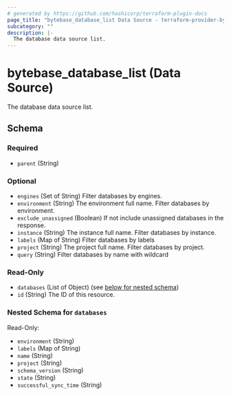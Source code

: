 ```yaml
---
# generated by https://github.com/hashicorp/terraform-plugin-docs
page_title: "bytebase_database_list Data Source - terraform-provider-bytebase"
subcategory: ""
description: |-
  The database data source list.
---
```


# bytebase_database_list (Data Source)

The database data source list.



<!-- schema generated by tfplugindocs -->
## Schema

### Required

- `parent` (String)

### Optional

- `engines` (Set of String) Filter databases by engines.
- `environment` (String) The environment full name. Filter databases by environment.
- `exclude_unassigned` (Boolean) If not include unassigned databases in the response.
- `instance` (String) The instance full name. Filter databases by instance.
- `labels` (Map of String) Filter databases by labels
- `project` (String) The project full name. Filter databases by project.
- `query` (String) Filter databases by name with wildcard

### Read-Only

- `databases` (List of Object) (see [below for nested schema](#nestedatt--databases))
- `id` (String) The ID of this resource.

<a id="nestedatt--databases"></a>
### Nested Schema for `databases`

Read-Only:

- `environment` (String)
- `labels` (Map of String)
- `name` (String)
- `project` (String)
- `schema_version` (String)
- `state` (String)
- `successful_sync_time` (String)


